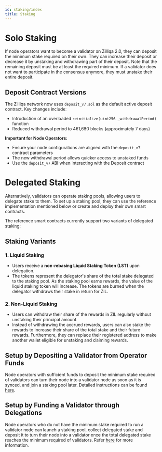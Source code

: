 ```yaml
---
id: staking/index
title: Staking
---
```


# Solo Staking

If node operators want to become a validator on Zilliqa 2.0, they can deposit the
minimum stake required on their own. They can increase their deposit or decrease
it by unstaking and withdrawing part of their deposit. Note that the remaining
deposit must be at least the required minimum. If a validator does not want to
participate in the consensus anymore, they must unstake their entire deposit.

## Deposit Contract Versions

The Zilliqa network now uses `deposit_v7.sol` as the default active deposit contract. Key changes include:

- Introduction of an overloaded `reinitialize(uint256 _withdrawalPeriod)` function
- Reduced withdrawal period to 461,680 blocks (approximately 7 days)

**Important for Node Operators:**
- Ensure your node configurations are aligned with the `deposit_v7` contract parameters
- The new withdrawal period allows quicker access to unstaked funds
- Use the `deposit_v7` ABI when interacting with the Deposit contract

# Delegated Staking

Alternatively, validators can operate staking pools, allowing users to delegate
stake to them. To set up a staking pool, they can use the reference implementation
mentioned below or create and deploy their own smart contracts.

The reference smart contracts currently support two variants of delegated staking:

## Staking Variants

### 1. **Liquid Staking**

- Users receive a **non-rebasing Liquid Staking Token (LST)** upon delegation.
- The tokens represent the delegator's share of the total stake delegated to the
staking pool. As the staking pool earns rewards, the value of the liquid staking
token will increase. The tokens are burned when the delegator withdraws their stake
in return for ZIL.

### 2. **Non-Liquid Staking**

- Users can withdraw their share of the rewards in ZIL regularly without unstaking
their principal amount.
- Instead of withdrawing the accrued rewards, users can also stake the rewards to
increase their share of the total stake and their future rewards. Furthermore, they
can replace their registered address to make another wallet eligible for unstaking
and claiming rewards.

## Setup by Depositing a Validator from Operator Funds

Node operators with sufficient funds to deposit the minimum stake required of
validators can turn their node into a validator node as soon as it is synced,
and join a staking pool later. Detailed instructions can be found [here](../staking/delegatedstaking.md).


## Setup by Funding a Validator through Delegations

Node operators who do not have the minimum stake required to run a validator node can
launch a staking pool, collect delegated stake and deposit it to turn their node into
a validator once the total delegated stake reaches the minimum required of validators.
Refer [here](../staking/delegatedstaking.md) for more information.
